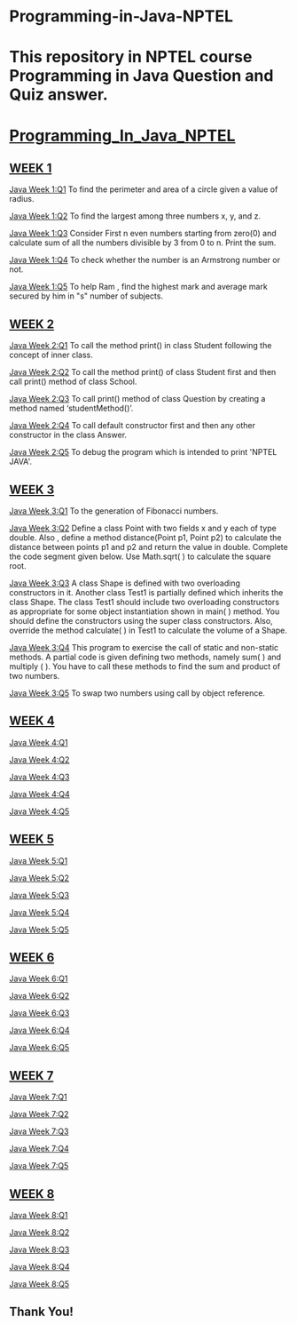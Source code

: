 # Programming-in-Java-NPTEL
# This repository in NPTEL course Programming in Java Question and Quiz answer.
# [Programming_In_Java_NPTEL](https://github.com/sumitnce1/Programming-in-Java-NPTEL)


## [WEEK 1](https://github.com/sumitnce1/Programming-in-Java-NPTEL/tree/master/week%201)

  [Java Week 1:Q1](https://github.com/sumitnce1/Programming-in-Java-NPTEL/blob/master/week%201/Exercise%201.1.java) To find the perimeter and area of a circle given a value of radius.

  [Java Week 1:Q2](https://github.com/sumitnce1/Programming-in-Java-NPTEL/blob/master/week%201/Exercise%201.2.java) To find the largest among three numbers x, y, and z.

  [Java Week 1:Q3](https://github.com/sumitnce1/Programming-in-Java-NPTEL/blob/master/week%201/Exercise%201.3.java) Consider First n even numbers starting from zero(0) and calculate sum of  all the numbers divisible by 3 from 0 to n. Print the sum.

  [Java Week 1:Q4](https://github.com/sumitnce1/Programming-in-Java-NPTEL/blob/master/week%201/Exercise%201.4.java) To check whether the number is an Armstrong number or not.

  [Java Week 1:Q5](https://github.com/sumitnce1/Programming-in-Java-NPTEL/blob/master/week%201/Exercise%201.5.java) To help Ram , find the highest mark and average mark secured by him in "s" number of subjects.


## [WEEK 2](https://github.com/sumitnce1/Programming-in-Java-NPTEL/tree/master/week%202)

  [Java Week 2:Q1](https://github.com/sumitnce1/Programming-in-Java-NPTEL/blob/master/week%202/Exercise%202.1.java) To call the method  print() in class Student following the concept of inner class.

   [Java Week 2:Q2](https://github.com/sumitnce1/Programming-in-Java-NPTEL/blob/master/week%202/Exercise%202.2.java) To call the method  print() of class Student first and then call print() method of class School.

  [Java Week 2:Q3](https://github.com/sumitnce1/Programming-in-Java-NPTEL/blob/master/week%202/Exercise%202.3.java) To call print() method of class Question by creating a method named ‘studentMethod()’.

  [Java Week 2:Q4](https://github.com/sumitnce1/Programming-in-Java-NPTEL/blob/master/week%202/Exercise%202.4.java) To call default constructor first and then any other constructor in the class Answer.

  [Java Week 2:Q5](https://github.com/sumitnce1/Programming-in-Java-NPTEL/blob/master/week%202/Exercise%202.5.java) To debug the program which is intended to print 'NPTEL JAVA'.


## [WEEK 3](https://github.com/sumitnce1/Programming-in-Java-NPTEL/tree/master/week%203)

  [Java Week 3:Q1](https://github.com/sumitnce1/Programming-in-Java-NPTEL/blob/master/week%203/Exercise%203.1.java) To the generation of Fibonacci numbers.

  [Java Week 3:Q2](https://github.com/sumitnce1/Programming-in-Java-NPTEL/blob/master/week%203/Exercise%203.2.java) Define a class Point with two fields x and y each of type double. Also , define a method distance(Point p1, Point p2) to calculate the distance between points p1 and p2 and return the value in double. Complete the code segment given below. Use Math.sqrt( ) to calculate the square root.

  [Java Week 3:Q3](https://github.com/sumitnce1/Programming-in-Java-NPTEL/blob/master/week%203/Exercise%203.3.java) A class Shape is defined with two overloading constructors in it. Another class Test1 is partially defined which inherits the class Shape. The class Test1 should include two overloading constructors as appropriate for some object instantiation shown in main( ) method. You should define the constructors using the super class constructors. Also, override the method calculate( ) in Test1 to calculate the volume of a Shape.

  [Java Week 3:Q4](https://github.com/sumitnce1/Programming-in-Java-NPTEL/blob/master/week%203/Exercise%203.4.java) This program to exercise the call of static and non-static methods. A partial code is given defining two methods, namely sum( ) and multiply ( ). You have to call these methods to find the sum and product of two numbers.

  [Java Week 3:Q5](https://github.com/sumitnce1/Programming-in-Java-NPTEL/blob/master/week%203/Exercise%203.5.java) To swap two numbers using call by object reference.

## [WEEK 4](https://github.com/sumitnce1/Programming-in-Java-NPTEL/tree/master/week%204)

   [Java Week 4:Q1](https://github.com/sumitnce1/Programming-in-Java-NPTEL/blob/master/week%204/Exercise%204.1.java)
   
   [Java Week 4:Q2](https://github.com/sumitnce1/Programming-in-Java-NPTEL/blob/master/week%204/Exercise%204.2.java )
   
   [Java Week 4:Q3](https://github.com/sumitnce1/Programming-in-Java-NPTEL/blob/master/week%204/Exercise%204.3.java )
   
   [Java Week 4:Q4](https://github.com/sumitnce1/Programming-in-Java-NPTEL/blob/master/week%204/Exercise%204.4.java )
   
   [Java Week 4:Q5](https://github.com/sumitnce1/Programming-in-Java-NPTEL/blob/master/week%204/Exercise%204.5.java )

## [WEEK 5](https://github.com/sumitnce1/Programming-in-Java-NPTEL/tree/master/week%205)
    
   [Java Week 5:Q1](https://github.com/sumitnce1/Programming-in-Java-NPTEL/blob/master/week%205/Exercise%205.1.java)
   
   [Java Week 5:Q2](https://github.com/sumitnce1/Programming-in-Java-NPTEL/blob/master/week%205/Exercise%205.2.java)
   
   [Java Week 5:Q3](https://github.com/sumitnce1/Programming-in-Java-NPTEL/blob/master/week%205/Exercise%205.3.java)
   
   [Java Week 5:Q4](https://github.com/sumitnce1/Programming-in-Java-NPTEL/blob/master/week%205/Exercise%205.4.java)
   
   [Java Week 5:Q5](https://github.com/sumitnce1/Programming-in-Java-NPTEL/blob/master/week%205/Exercise%205.5.java)
   
## [WEEK 6](https://github.com/sumitnce1/Programming-in-Java-NPTEL/tree/master/week%206)

   [Java Week 6:Q1](https://github.com/sumitnce1/Programming-in-Java-NPTEL/blob/master/week%206/Exercise%206.1.java)
   
   [Java Week 6:Q2](https://github.com/sumitnce1/Programming-in-Java-NPTEL/blob/master/week%206/Exercise%206.2.java)
   
   [Java Week 6:Q3](https://github.com/sumitnce1/Programming-in-Java-NPTEL/blob/master/week%206/Exercise%206.3.java)
   
   [Java Week 6:Q4](https://github.com/sumitnce1/Programming-in-Java-NPTEL/blob/master/week%206/Exercise%206.4.java)
   
   [Java Week 6:Q5](https://github.com/sumitnce1/Programming-in-Java-NPTEL/blob/master/week%206/Exercise%206.5.java)

## [WEEK 7](https://github.com/sumitnce1/Programming-in-Java-NPTEL/tree/master/week%207)

   [Java Week 7:Q1](https://github.com/sumitnce1/Programming-in-Java-NPTEL/blob/master/week%207/Exercise%207.1.java)
   
   [Java Week 7:Q2](https://github.com/sumitnce1/Programming-in-Java-NPTEL/blob/master/week%207/Exercise%207.2.java)
   
   [Java Week 7:Q3](https://github.com/sumitnce1/Programming-in-Java-NPTEL/blob/master/week%207/Exercise%207.3.java)
   
   [Java Week 7:Q4](https://github.com/sumitnce1/Programming-in-Java-NPTEL/blob/master/week%207/Exercise%207.4.java)
   
   [Java Week 7:Q5](https://github.com/sumitnce1/Programming-in-Java-NPTEL/blob/master/week%207/Exercise%207.5.java)


## [WEEK 8](https://github.com/sumitnce1/Programming-in-Java-NPTEL/tree/master/week%208)

   [Java Week 8:Q1](https://github.com/sumitnce1/Programming-in-Java-NPTEL/blob/master/week%208/Exercise%208.1.java)
   
   [Java Week 8:Q2](https://github.com/sumitnce1/Programming-in-Java-NPTEL/blob/master/week%208/Exercise%208.2.java)
   
   [Java Week 8:Q3](https://github.com/sumitnce1/Programming-in-Java-NPTEL/blob/master/week%208/Exercise%208.3.java)
   
   [Java Week 8:Q4](https://github.com/sumitnce1/Programming-in-Java-NPTEL/blob/master/week%208/Exercise%208.4.java)
   
   [Java Week 8:Q5](https://github.com/sumitnce1/Programming-in-Java-NPTEL/blob/master/week%208/Exercise%208.5.java)

## Thank You!

